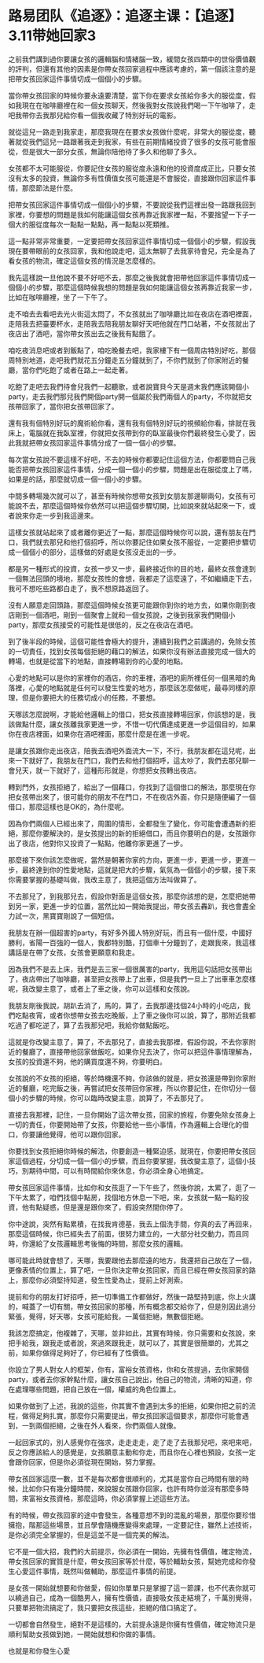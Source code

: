 # 路易团队《追逐》：追逐主课：【追逐】3.11带她回家3

之前我們講到過你要讓女孩的邏輯腦和情緒腦一致，緩間女孩四類中的世俗價值觀的評判，但還有其他的因素是你帶女孩回家過程中應該考慮的，第一個該注意的是把帶女孩回家這件事情切成一個個小的步驟。

當你帶女孩回家的時候你要永遠要清楚，當下你在要求女孩給你多大的服從度，假如我現在在咖啡廳裡在和一個女孩聊天，然後我對女孩說我們喝一下午咖啡了，走吧我帶你去我那兒給你看一個我收藏了特別好玩的電影。

就從這兒一路走到我家走，那麼我現在在要求女孩做什麼呢，非常大的服從度，聽著就從我們這兒一路跟著我走到我家，有些在前期情緒投資了很多的女孩可能會服從，但是很大一部分女孩，無論你陪他待了多久和他聊了多久。

女孩都不太可能服從，你要記住女孩的服從度永遠和他的投資度成正比，只要女孩沒有太多的投資，無論你多有性價值女孩可能還是不會服從，直接跟你回家這件事情，那麼節法是什麼。

把帶女孩回家這件事情切成一個個小的步驟，不要說從我們這裡出發一路跟我回到家裡，你要想的問題是我如何能讓這個女孩再靠近我家裡一點，不要捨望一下子一個大的服從度每次一點點一點點，再一點點以死類推。

這一點非常非常重要，一定要把帶女孩回家這件事情切成一個個小的步驟，假設我現在要帶眼前的女孩回家，我和他說走吧，這太無聊了去我家待會兒，完全是為了看女孩的物流，確定這個女孩的情況是怎麼樣的。

我先這樣說一旦他說不要不好吧不去，那麼之後我就會把帶他回家這件事情切成一個個小的步驟，那麼這個時候我想的問題是我如何能讓這個女孩再靠近我家一步，比如在咖啡廳裡，坐了一下午了。

走不咱去去看吧去光火街這太悶了，不女孩就出了咖啡廳比如在夜店在酒吧裡面，走陪我去把臺要杯水，走陪我去陪我朋友聊好天吧他就在門口站著，不女孩就出了夜店出了酒吧，當你帶女孩出去之後我有點餓了。

咱吃夜消息吧或者到飯點了，咱吃晚餐去吧，我家樓下有一個周店特別好吃，那個周特別地道，走吧我們就花五分鐘走五分鐘就到了，不你們就到了你家附近的餐廳，當你們吃飽了或者在路上一起走著。

吃飽了走吧去我們待會兒我們一起聽歌，或者說寶貝今天是週末我們應該開個小party，走去我們那兒我們開個party開一個屬於我們兩個人的party，不你就把女孩帶回家了，當你把女孩帶回家了。

還有我有個特別好玩的魔術給你看，還有我有個特別好玩的視頻給你看，排就在我床上，電腦就在我臥室裡，你就把女孩帶到你的臥室最後你們最終發生心愛了，因此我就把帶女孩回家這件事情分成了一個一個小的步驟。

每次當女孩說不要這樣不好吧，不去的時候你都要記住這個方法，你都要問自己我能否把帶女孩回家這件事情，分成一個一個小的步驟，問題是出在服從度上了嗎，如果是的話，那麼就切成一個一個小的步驟。

中間多轉場幾次就可以了，甚至有時候你想帶女孩到女朋友那邊聊兩句，女孩有可能說不去，那麼這個時候你依然可以把這個步驟切開，比如說來就站起來一下，或者說來你走一步到我這邊來。

這樣女孩就站起來了或者離你更近了一點，那麼這個時候你可以說，還有朋友在門口，我們就去那兒和他打個招呼，所以你要記住如果女孩不服從，一定要把步驟切成一個個小的部分，這樣做的好處是女孩沒走出的一步。

都是另一種形式的投資，女孩一步又一步，最終接近你的目的地，最終女孩會達到一個無法回頭的境地，那麼女孩性的會想，我都走了這麼遠了，不如繼續走下去，我可不想吃些路都白走了，我不想原路返回了。

沒有人願意走回頭路，那麼這個時候女孩更可能跟你到你的地方去，如果你剛到夜店剛到一個酒吧，剛到一個聚會上就和一個女孩說，之後到我家我們開個小party，那麼女孩接受的可能性是很低的，反之在夜店在酒吧。

到了後半段的時候，這個可能性會極大的提升，連續到我們之前講過的，免除女孩的一切責任，找到女孩每個拒絕的藉口的解法，如果你沒有辦法直接完成一個大的轉場，也就是從當下的地點，直接轉場到你的心愛的地點。

心愛的地點可以是你的家裡你的酒店，你的車裡，酒吧的廁所裡任何一個黑暗的角落裡，心愛的地點就是任何可以發生性愛的地方，那麼該怎麼做呢，最尋同樣的原理，但是你要把大的任務切成小的任務，不要想。

天哪該怎麼說啊，才能給他邏輯上的借口，把女孩直接轉場回家，你該想的是，我該做點什麼，讓女孩離我家更進一步，不惜一切代價達成更進一步這個目的，如果你在夜店裡面，如果你在酒吧裡面，那麼什麼是在進一步呢。

是讓女孩跟你走出夜店，陪我去酒吧外面流大一下，不行，我朋友都在這兒呢，出來一下就好了，我朋友在門口，我們去和他打個招呼，這太吵了，我們去那兒聊一會兒天，就一下就好了，這種形形就是，你想把女孩轉出夜店。

轉到門外，女孩拒絕了，給出了一個藉口，你找到了這個借口的解法，那麼現在你把女孩帶出來了，很可能你的朋友不在門口，不在夜店外面，你只是隨便編了一個借口，那麼這樣也是OK的，為什麼呢。

因為你們兩個人已經出來了，周圍的情形，全都發生了變化，你可能會遭遇新的拒絕，那麼你要解決的，是女孩提出的新的拒絕借口，而且你要明白的是，女孩跟你出了夜店，他對你又投資了一點點，他離你家更進了一步。

那麼接下來你該怎麼做呢，當然是朝著你家的方向，更進一步，更進一步，更進一步，最終達到你的性愛地點，這就是把大的步驟，氣氛為一個個小的步驟，接下來你需要掌握的基礎叫做，我改主意了，我把這個方法叫做算了。

不去那兒了，到我那兒去，假設你對面是這個女孩，那麼你該想的是，怎麼把她帶到另一家，更進一步的位置，當然比如一開始我提出，帶女孩去轟趴，我也會盡全力試一次，黑寶寶剛說了一個短信。

我朋友在辦一個超害的party，有好多外國人特別好玩，而且有一個什麼，中國好勝利，省陽一百強的一個人，我都特別酷，打個車十分鐘到了，走跟我來，我這樣講話是在帶了女孩，女孩會更願意和我走。

因為我們不是去上床，我們是去三家一個很厲害的party，我用這句話把女孩帶出了，夜店帶出了咖啡廳，甚至把女孩帶上了出車，但是我們一旦上了出車車怎麼樣呢，我改變主意了，或者上了車之後，你可以這樣和女孩說。

我朋友剛後我說，胡趴去消了，馬的，算了，去我那邊找個24小時的小吃店，我們吃點夜宵，或者你想帶女孩去吃晚飯，上了車之後你可以說，算了，那附近我都吃過了都吃逆了，算了去我那兒吧，我給你做點飯吃。

這就是你改變主意了，算了，不去那兒了，直接去我那裡，假設你說，不去你家附近的餐廳了，直接帶他回家做飯吃，如果你兒去決了，你可以把這件事情理解為，女孩的投資還不夠，他的購買度還不夠，你要明白。

女孩說的不女孩的拒絕，等於時機還不夠，你該做的就是，把女孩還是帶到你家附近的餐廳，吃完飯之後，再嘗試把女孩帶回你家裡，所以你要記住，在你切分一個個小的步驟的時候，你可以臨時改變主意，說算了，不去那兒了。

直接去我那裡，記住，一旦你開始了這次帶女孩，回家的旅程，你要免除女孩身上一切的責任，你要開始帶了女孩，你要給他一些小事情，作為邏輯上合理化的借口，你要讓他覺得，他可以跟你回家。

你要找到女孩拒絕你時候的解法，你要創造一種緊迫感，就現在，你要把帶女孩回家這個過程，分切成一個一個小的步驟，而且你要掌握，我改變主意了，這個小技巧，別期待中間，可以有時間給你來休息，你必須全身心地搞定。

帶女孩回家這件事情，比如你和女孩逛了一下午些了，然後你說，太累了，逛了一下午太累了，咱們找個中點房，找個地方休息一下吧，來，女孩就一點一點的投資，他有點疑惑，但是還是跟你來了，假設突然間你停了。

你中途說，突然有點累積，在找我肯德基，我去上個洗手間，你真的去了再回來，那麼這個時候，你已經失去了前面，很努力建立的，一大部分社交動力，而且同時，你還給了女孩邏輯思考後悔的時間，那麼女孩的邏輯。

哪可能此時就會想了，天哪，我要跟他去那麼遠的地方，我還把自己放在了一個，更像表情的位置上，算了吧，一旦你決定帶女孩回家，而且已經在帶女孩回家的路上，那麼你必須堅持知道，發生性愛為止，提前上好測索。

提前和你的朋友打好招呼，把一切準備工作都做好，然後一路堅持到底，你上火講的，喊蓋了一切有關，帶女孩回家的那種，所有概念都交給你了，但是別因此過分緊張，覺得，好天哪，女孩可能給我，一萬個拒絕，無數個拒絕。

我該怎麼搞定，他複雜了，天哪，並非如此，其實有時候，你只需要和女孩說，來把手給我，跟我走或者說，來過來跟我走，就可以了，其實是很簡單的，尤其之前，如果你做得足夠好了，你已經有了性價值。

你設立了男人對女人的框架，你有，富裕女孩資格，你和女孩提過，去你家開個party，或者去你家幹點什麼，讓女孩自己說出，他自己的物流，清晰的知道，你在處理哪些問題，把自己放在一個，權威的角色位置上。

如果你做到了上述，我說的這些，你其實不會遇到太多的拒絕，如果你把之前的流程，做得足夠扎實，那麼你只需要提出，帶女孩回家這個要求，那麼你可能會遇到，一到兩個拒絕，之後在外人看來，你們兩個人就像。

一起回家式的，別人感覺你在強求，走走走走，走了走了去我那兒吧，來吧來吧，反之你應該給人的感覺是，女孩願意主動和你走，而且你在心裡也預設，女孩一定會跟你回家，但是你必須從現在開始，努力掌握。

帶女孩回家這麼一數，並不是每次都會很順利的，尤其是當你自己時間有限的時候，比如你只有幾分鐘時間，來說服女孩跟你回家，也許有時你並沒有那麼多時間，來富裕女孩資格，那麼這時，你必須掌握上述這些方法。

有的時候，帶女孩回家的途中會發生，各種意想不到的混亂的場景，那麼你要珍惜擁抱，階那這些場景，並且學會隨機應變得來處理，一定要記住，雖然上述技術，是你必須完全掌握的，但是這並不是一個完美的解法。

它不是一個大招，我們的大前提示，你必須在一開始，先擁有性價值，確定物流，帶女孩回家的實質是什麼，帶女孩回家等於什麼，等於輔助女孩，幫她完成和你發生心愛這件事情，既然叫做輔助，那麼這件事情的前提。

是女孩一開始就想要和你做愛，假如你單單只是掌握了這一節課，也不代表你就可以繞過自己，成為一個酷男人，擁有性價值，直接吸女孩走結境了，千萬別覺得，只要單把物流搞定了，我只要把女孩這些，拒絕的借口搞定了。

一切都會自然發生，絕對不是這樣的，大前提永遠是你擁有性價值，確定物流只是順利幫助女孩做到她，一開始就想和你做的事情。

也就是和你發生心愛